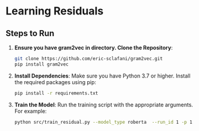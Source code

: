 # Learning Residuals

## Steps to Run
1. **Ensure you have gram2vec in directory.  Clone the Repository**:
   ```sh
   git clone https://github.com/eric-sclafani/gram2vec.git
   pip install gram2vec
   ```

2. **Install Dependencies**:
   Make sure you have Python 3.7 or higher. Install the required packages using pip:
   ```sh
   pip install -r requirements.txt
   ```


3. **Train the Model**:
   Run the training script with the appropriate arguments. For example:
   ```sh
   python src/train_residual.py --model_type roberta  --run_id 1 -p 1 --use_lora True
   ```
